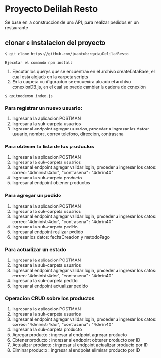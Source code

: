 # Proyecto Delilah Resto

Se base en la construccion de una API, para realizar pedidos en un restaurante

## clonar e instalacion del proyecto

```
$ git clone https://github.com/juantuberquia/DelilahResto
```

```
Ejecutar el comando npm install
```

1. Ejecutar los querys que se encuentran en el archivo createDataBase, el cual esta alojado en la carpeta scripts
2. En la carpeta configuracion se encuentra alojado el archivo conexionDB.js, en el cual se puede cambiar la cadena de conexión

```
$ goitnodemon index.js
```

### Para registrar un nuevo usuario:

1. Ingresar a la aplicacion POSTMAN
2. Ingresar a la sub-carpeta usuarios
3. Ingresar al endpoint agregar usuarios, proceder a ingresar los datos: usuario, nombre, correo telefono, direccion, contrasena

### Para obtener la lista de los productos

1. Ingresar a la aplicacion POSTMAN
2. Ingresar a la sub-carpeta usuarios
3. Ingresar al endpoint agregar validar login, proceder a ingresar los datos: correo: "4dministr4dor",
   "contrasena" : "4dmin40"
4. Ingresar a la sub-carpeta producto
5. Ingresar al endpoint obtener productos

### Para agregar un pedido

1. Ingresar a la aplicacion POSTMAN
2. Ingresar a la sub-carpeta usuarios
3. Ingresar al endpoint agregar validar login, proceder a ingresar los datos: correo: "4dministr4dor",
   "contrasena" : "4dmin40"
4. Ingresar a la sub-carpeta pedido
5. Ingresar al endpoint realizar pedido
6. Ingresar los datos: fechaCreacion y metodoPago

### Para actualizar un estado

1. Ingresar a la aplicacion POSTMAN
2. Ingresar a la sub-carpeta usuarios
3. Ingresar al endpoint agregar validar login, proceder a ingresar los datos: correo: "4dministr4dor",
   "contrasena" : "4dmin40"
4. Ingresar a la sub-carpeta pedido
5. Ingresar al endpoint actualizar pedido

### Operacion CRUD sobre los productos

1. Ingresar a la aplicacion POSTMAN
2. Ingresar a la sub-carpeta usuarios
3. Ingresar al endpoint agregar validar login, proceder a ingresar los datos: correo: "4dministr4dor",
   "contrasena" : "4dmin40"
4. Ingresar a la sub-carpeta producto
5. Agregar producto : ingresar al endpoint agregar producto
6. Obtener producto : ingresar al endpoint obtener producto por ID
7. Actualizar producto : ingresar al endpoint actualizar producto por ID
8. Eliminar producto : ingresar al endpoint eliminar producto por ID

<!-- falta agregar que dbe coger la repsuest json que le da cuanndo se loguea y debe engersarlso  ene el headers como authrization, falta os querys params -->
